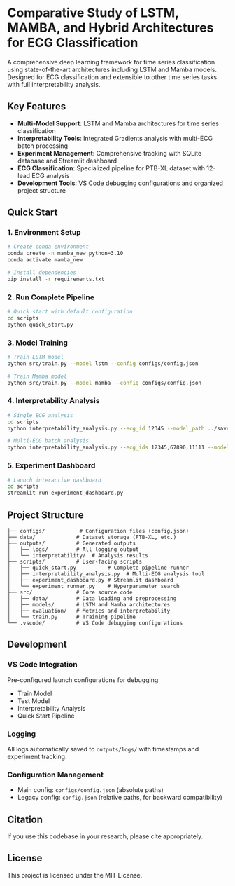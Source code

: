 # Comparative Study of LSTM, MAMBA, and  Hybrid Architectures for ECG Classification

A comprehensive deep learning framework for time series classification using state-of-the-art architectures including LSTM and Mamba models. Designed for ECG classification and extensible to other time series tasks with full interpretability analysis.

## Key Features

- **Multi-Model Support**: LSTM and Mamba architectures for time series classification
- **Interpretability Tools**: Integrated Gradients analysis with multi-ECG batch processing
- **Experiment Management**: Comprehensive tracking with SQLite database and Streamlit dashboard
- **ECG Classification**: Specialized pipeline for PTB-XL dataset with 12-lead ECG analysis
- **Development Tools**: VS Code debugging configurations and organized project structure

## Quick Start

### 1. Environment Setup
```bash
# Create conda environment
conda create -n mamba_new python=3.10
conda activate mamba_new

# Install dependencies
pip install -r requirements.txt
```

### 2. Run Complete Pipeline
```bash
# Quick start with default configuration
cd scripts
python quick_start.py
```

### 3. Model Training
```bash
# Train LSTM model
python src/train.py --model lstm --config configs/config.json

# Train Mamba model  
python src/train.py --model mamba --config configs/config.json
```

### 4. Interpretability Analysis
```bash
# Single ECG analysis
cd scripts
python interpretability_analysis.py --ecg_id 12345 --model_path ../saved_model/ptbxl/

# Multi-ECG batch analysis
python interpretability_analysis.py --ecg_ids 12345,67890,11111 --model_path ../saved_model/ptbxl/
```

### 5. Experiment Dashboard
```bash
# Launch interactive dashboard
cd scripts
streamlit run experiment_dashboard.py
```

## Project Structure

```
├── configs/           # Configuration files (config.json)
├── data/             # Dataset storage (PTB-XL, etc.)
├── outputs/          # Generated outputs
│   ├── logs/         # All logging output
│   └── interpretability/  # Analysis results
├── scripts/          # User-facing scripts
│   ├── quick_start.py          # Complete pipeline runner
│   ├── interpretability_analysis.py  # Multi-ECG analysis tool
│   ├── experiment_dashboard.py # Streamlit dashboard
│   └── experiment_runner.py    # Hyperparameter search
├── src/              # Core source code
│   ├── data/         # Data loading and preprocessing
│   ├── models/       # LSTM and Mamba architectures
│   ├── evaluation/   # Metrics and interpretability
│   └── train.py      # Training pipeline
└── .vscode/          # VS Code debugging configurations
```

## Development

### VS Code Integration
Pre-configured launch configurations for debugging:
- Train Model
- Test Model  
- Interpretability Analysis
- Quick Start Pipeline

### Logging
All logs automatically saved to `outputs/logs/` with timestamps and experiment tracking.

### Configuration Management
- Main config: `configs/config.json` (absolute paths)
- Legacy config: `config.json` (relative paths, for backward compatibility)

## Citation
If you use this codebase in your research, please cite appropriately.

## License
This project is licensed under the MIT License.


